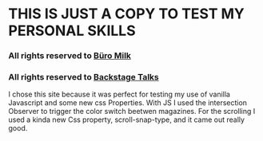# THIS IS JUST A COPY TO TEST MY PERSONAL SKILLS
### All rights reserved to [Büro Milk](https://www.milk.sk/)  
### All rights reserved to [Backstage Talks](https://backstagetalks.com/)  

I chose this site because it was perfect for testing my use of vanilla Javascript and some new css Properties.
With JS I used the intersection Observer to trigger the color switch beetwen magazines.
For the scrolling I used a kinda new Css property, scroll-snap-type, and it came out really good.